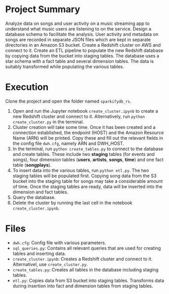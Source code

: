 # Project Summary
Analyze data on songs and user activity on a music streaming app to understand what music users are listening to on the service. Design a database schema to facilitate the analysis. User activity and metadata on songs are recorded in separate JSON files which are kept in separate directories in an Amazon S3 bucket. Create a Redshift cluster on AWS and connect to it. Create an ETL pipeline to populate the new Redshift database by copying data from the bucket into staging tables. The database uses a star schema with a fact table and several dimension tables. The data is suitably transformed while populating the various tables.

# Execution
Clone the project and open the folder named `sparkifydb_rs`.

1. Open and run the Jupyter notebook `create_cluster.ipynb` to create a new Redshift cluster and connect to it. Alternatively, run `python create_cluster.py` in the terminal.
2. Cluster creation will take some time. Once it has been created and a connection established, the endpoint (HOST) and the Amazon Resource Name (ARN) will be printed. Copy these and fill out the relevant fields in the config file `dwh.cfg`, namely ARN and DWH_HOST.
3. In the terminal, run `python create_tables.py` to connect to the database and create tables. These include two **staging** tables (for events and songs), four dimension tables (**users**, **artists**, **songs**, **time**) and one fact table (**songplays**).
4. To insert data into the various tables, run `python etl.py`. The two staging tables will be populated first. Copying song data from the S3 bucket into the staging table for songs may take a considerable amount of time. Once the staging tables are ready, data will be inserted into the dimension and fact tables.
5. Query the database.
6. Delete the cluster by running the last cell in the notebook `create_cluster.ipynb`.

# Files
- `dwh.cfg`: Config file with various parameters.
- `sql_queries.py`: Contains all relevant queries that are used for creating tables and inserting data.
- `create_cluster.ipynb`: Creates a Redshift cluster and connect to it. Alternativel, use `create_cluster.py`.
- `create_tables.py`: Creates all tables in the database including staging tables.
- `etl.py`: Copies data from S3 bucket into staging tables. Transforms data during insertion into fact and dimension tables from staging tables.
